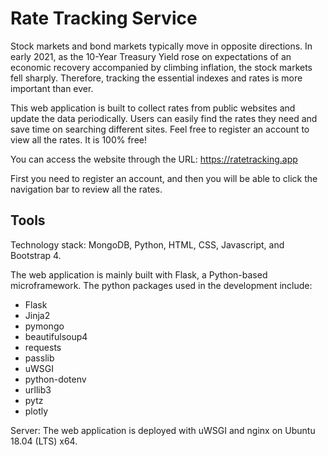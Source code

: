 # Rate Tracking Service

Stock markets and bond markets typically move in opposite directions. In early 2021, as the 10-Year Treasury Yield rose on expectations of an economic recovery accompanied by climbing inflation, the stock markets fell sharply. Therefore, tracking the essential indexes and rates is more important than ever.

This web application is built to collect rates from public websites and update the data periodically. Users can easily find the rates they need and save time on searching different sites. Feel free to register an account to view all the rates. It is 100% free!

You can access the website through the URL: https://ratetracking.app

First you need to register an account, and then you will be able to click the navigation bar to review all the rates.

## Tools

Technology stack: MongoDB, Python, HTML, CSS, Javascript, and Bootstrap 4.

The web application is mainly built with Flask, a Python-based microframework. The python packages used in the development include:

- Flask 
- Jinja2 
- pymongo 
- beautifulsoup4 
- requests 
- passlib 
- uWSGI 
- python-dotenv 
- urllib3 
- pytz
- plotly

Server: The web application is deployed with uWSGI and nginx on Ubuntu 18.04 (LTS) x64.








